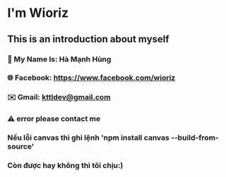 # I'm Wioriz
## This is an introduction about myself

### 👤 My Name Is: Hà Mạnh Hùng
### 🌐 Facebook: https://www.facebook.com/wioriz
### ✉️ Gmail: kttldev@gmail.com
### ⚠️ error please contact me
### Nếu lỗi canvas thì ghi lệnh 'npm install canvas --build-from-source'
### Còn được hay không thì tôi chịu:)
